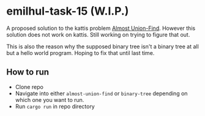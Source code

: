 # emilhul-task-15 (W.I.P.)

A proposed solution to the kattis problem [Almost Union-Find](https://open.kattis.com/problems/almostunionfind). However this solution does not work on kattis. Still working on trying to figure that out.

This is also the reason why the supposed binary tree isn't a binary tree at all but a hello world program. Hoping to fix that until last time.

## How to run

* Clone repo
* Navigate into either `almost-union-find` or `binary-tree` depending on which one you want to run.
* Run `cargo run` in repo directory